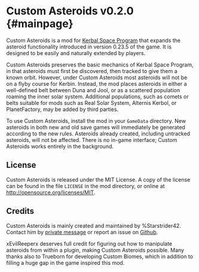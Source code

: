 Custom Asteroids v0.2.0                       {#mainpage}
============

Custom Asteroids is a mod for [Kerbal Space Program](http://www.kerbalspaceprogram.com/) that expands the asteroid functionality introduced in version 0.23.5 of the game. It is designed to be easily and naturally extended by players.

Custom Asteroids preserves the basic mechanics of Kerbal Space Program, in that asteroids must first be discovered, then tracked to give them a known orbit. However, under Custom Asteroids most asteroids will not be on a flyby course for Kerbin. Instead, the mod places asteroids in either a well-defined belt between Duna and Jool, or as a scattered population roaming the inner solar system. Additional populations, such as comets or belts suitable for mods such as Real Solar System, Alternis Kerbol, or PlanetFactory, may be added by third parties.

To use Custom Asteroids, install the mod in your `GameData` directory. New asteroids in both new and old save games will immediately be generated according to the new rules. Asteroids already created, including untracked asteroids, will not be affected. There is no in-game interface; Custom Asteroids works entirely in the background.

License
------------
Custom Asteroids is released under the MIT License. A copy of the license can be found in the file `LICENSE` in the mod directory, or online at http://opensource.org/licenses/MIT.

Credits
------------
Custom Asteroids is mainly created and maintained by %Starstrider42. Contact him by [private message](http://forum.kerbalspaceprogram.com/private.php?do=newpm&u=106949) or report an issue on [Github](https://github.com/Starstrider42/Custom-Asteroids).

xEvilReeperx deserves full credit for figuring out how to manipulate asteroids from within a plugin, making Custom Asteroids possible. Many thanks also to Trueborn for developing Custom Biomes, which in addition to filling a huge gap in the game inspired this mod.
